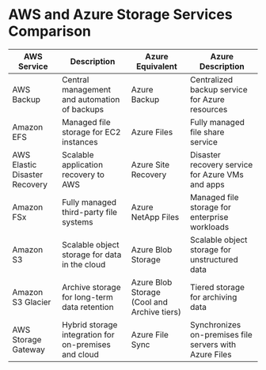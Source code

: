 # AWS and Azure Storage Services Comparison

| **AWS Service**                        | **Description**                                         | **Azure Equivalent**                  | **Azure Description**                                  |
|----------------------------------------|---------------------------------------------------------|---------------------------------------|------------------------------------------------------|
| AWS Backup                             | Central management and automation of backups            | Azure Backup                          | Centralized backup service for Azure resources        |
| Amazon EFS                            | Managed file storage for EC2 instances                   | Azure Files                           | Fully managed file share service                       |
| AWS Elastic Disaster Recovery          | Scalable application recovery to AWS                    | Azure Site Recovery                   | Disaster recovery service for Azure VMs and apps      |
| Amazon FSx                             | Fully managed third-party file systems                   | Azure NetApp Files                    | Managed file storage for enterprise workloads          |
| Amazon S3                              | Scalable object storage for data in the cloud           | Azure Blob Storage                    | Scalable object storage for unstructured data         |
| Amazon S3 Glacier                      | Archive storage for long-term data retention             | Azure Blob Storage (Cool and Archive tiers) | Tiered storage for archiving data                     |
| AWS Storage Gateway                    | Hybrid storage integration for on-premises and cloud     | Azure File Sync                       | Synchronizes on-premises file servers with Azure Files|

